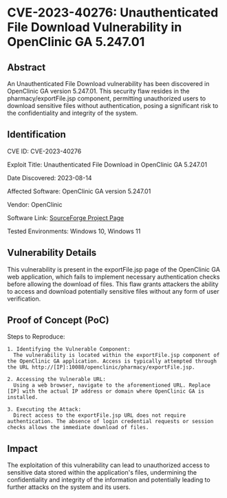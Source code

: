 # CVE-2023-40276: Unauthenticated File Download Vulnerability in OpenClinic GA 5.247.01
## Abstract
An Unauthenticated File Download vulnerability has been discovered in OpenClinic GA version 5.247.01. This security flaw resides in the pharmacy/exportFile.jsp component, permitting unauthorized users to download sensitive files without authentication, posing a significant risk to the confidentiality and integrity of the system.

## Identification
CVE ID: CVE-2023-40276

Exploit Title: Unauthenticated File Download in OpenClinic GA 5.247.01

Date Discovered: 2023-08-14

Affected Software: OpenClinic GA version 5.247.01

Vendor: OpenClinic

Software Link: [SourceForge Project Page](https://sourceforge.net/projects/open-clinic/)

Tested Environments: Windows 10, Windows 11

## Vulnerability Details
This vulnerability is present in the exportFile.jsp page of the OpenClinic GA web application, which fails to implement necessary authentication checks before allowing the download of files. This flaw grants attackers the ability to access and download potentially sensitive files without any form of user verification.

## Proof of Concept (PoC)
  Steps to Reproduce:

    1. Identifying the Vulnerable Component:
      The vulnerability is located within the exportFile.jsp component of the OpenClinic GA application. Access is typically attempted through the URL http://[IP]:10088/openclinic/pharmacy/exportFile.jsp.
    
    2. Accessing the Vulnerable URL:
      Using a web browser, navigate to the aforementioned URL. Replace [IP] with the actual IP address or domain where OpenClinic GA is installed.
    
    3. Executing the Attack:
      Direct access to the exportFile.jsp URL does not require authentication. The absence of login credential requests or session checks allows the immediate download of files.

## Impact
The exploitation of this vulnerability can lead to unauthorized access to sensitive data stored within the application's files, undermining the confidentiality and integrity of the information and potentially leading to further attacks on the system and its users.
